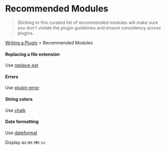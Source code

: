 <!-- front-matter
id: recommended-modules
title: Recommended Modules
hide_title: true
sidebar_label: Recommended Modules
-->

# Recommended Modules

> Sticking to this curated list of recommended modules will make sure you don't violate the plugin guidelines and ensure consistency across plugins.

[Writing a Plugin](README.md) > Recommended Modules

#### Replacing a file extension

Use [replace-ext](https://github.com/wearefractal/replace-ext)

#### Errors

Use [plugin-error](https://github.com/gulpjs/plugin-error)

#### String colors

Use [chalk](https://github.com/sindresorhus/chalk)

#### Date formatting

Use [dateformat](https://github.com/felixge/node-dateformat)

Display as `HH:MM:ss`

